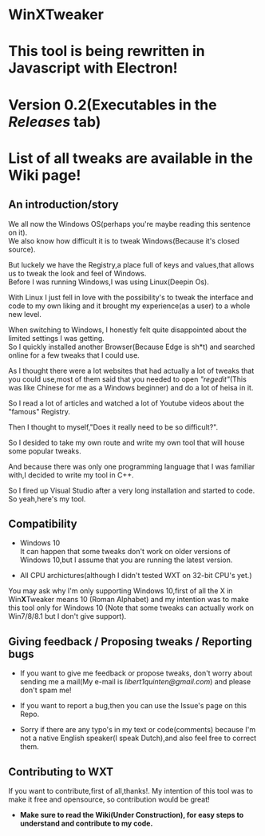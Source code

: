 # WinXTweaker
# This tool is being rewritten in Javascript with Electron!
# Version 0.2(Executables in the _Releases_ tab)
# List of all tweaks are available in the Wiki page!

## An introduction/story
 We all now the Windows OS(perhaps you're maybe reading this sentence on it).  
We also know how difficult it is to tweak Windows(Because it's closed source).  

But luckely we have the Registry,a place full of keys and values,that allows us to tweak the look and feel of Windows.  
Before I was running Windows,I was using Linux(Deepin Os).  

With Linux I just fell in love with the possibility's to tweak the interface and code to my own liking and it brought my experience(as a user) to a whole new level.  

When switching to Windows, I honestly felt quite disappointed about the limited settings I was getting.  
So I quickly installed another Browser(Because Edge is sh*t) and searched online for a few tweaks that I could use.  

As I thought there were a lot websites that had actually a lot of tweaks that you could use,most of them said that you needed to open _"regedit"_(This was like Chinese for me as a Windows beginner) and do a lot of heisa in it.  

So I read a lot of articles and watched a lot of Youtube videos about the "famous" Registry.  

Then I thought to myself,"Does it really need to be so difficult?".

So I desided to take my own route and write my own tool that will house some popular tweaks.

And because there was only one programming language that I was familiar with,I decided to write my tool in C++.

So I fired up Visual Studio after a very long installation and started to code.
So yeah,here's my tool.

## Compatibility

* Windows 10  
It can happen that some tweaks don't work on older versions of Windows 10,but I assume that you are running the latest version. 

* All CPU archictures(although I didn't tested WXT on 32-bit CPU's yet.)

You may ask why I'm only supporting Windows 10,first of all the X in Win**X**Tweaker means 10 (Roman Alphabet)
and my intention was to make this tool only for Windows 10 (Note that some tweaks can actually work on Win7/8/8.1 but I don't give support).

## Giving feedback / Proposing tweaks / Reporting bugs

* If you want to give me feedback or propose tweaks, don't worry about sending me a mail(My e-mail is _libert1quinten@gmail.com_) and please don't spam me!

* If you want to report a bug,then you can use the Issue's page on this Repo.

* Sorry if there are any typo's in my text or code(comments) because I'm not a native English speaker(I speak Dutch),and also feel free to correct them.

## Contributing to WXT
If you want to contribute,first of all,thanks!.
My intention of this tool was to make it free and opensource, so contribution would be great!

* **Make sure to read the Wiki(Under Construction), for easy steps to understand and contribute to my code.**  


 
  
 
  
  
